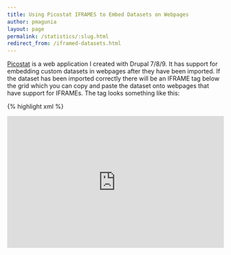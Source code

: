 ```yaml
---
title: Using Picostat IFRAMES to Embed Datasets on Webpages
author: pmagunia
layout: page
permalink: /statistics/:slug.html
redirect_from: /iframed-datasets.html
---
```

<a href="https://www.picostat.com">Picostat</a> is a web application I created with Drupal 7/8/9. It has support for embedding custom datasets in webpages after they have been imported. If the dataset has been imported correctly there will be an IFRAME tag below the grid which you can copy and paste the dataset onto webpages that have support for IFRAMEs. The tag looks something like this:

{% highlight xml %}
<iframe src="https://embed.picostat.com/openintro-statistics-dataset-starbucks.html" frameBorder="0" width="100%" height="307px" />
{% endhighlight %}

Sharing the dataset like with this method allows users to have an Excel-like view of the data.

There is also a basic filter near the top of the columns that allows users to subset the data.

Here is a screenshot of the Picostat site:

<img src="/assets/images/picostat.png" alt="Picostat Screnshot of a statistics dataset." style="width:100%; height: auto;"/>
The embedded dataset would appear like this in webpages like this one:
<iframe src="https://embed.picostat.com/openintro-statistics-dataset-starbucks.html" frameBorder="0" width="100%" height="307px"></iframe>


